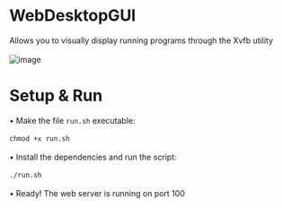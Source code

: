 # WebDesktopGUI
Allows you to visually display running programs through the Xvfb utility<br><br>
![image](https://github.com/user-attachments/assets/d50cd5df-b955-4a38-bb3d-4af1f584b876)

# Setup & Run
• Make the file ```run.sh``` executable:<br><br>
```chmod +x run.sh```<br><br>
• Install the dependencies and run the script:<br><br>
```./run.sh```<br><br>
• Ready! The web server is running on port 100
